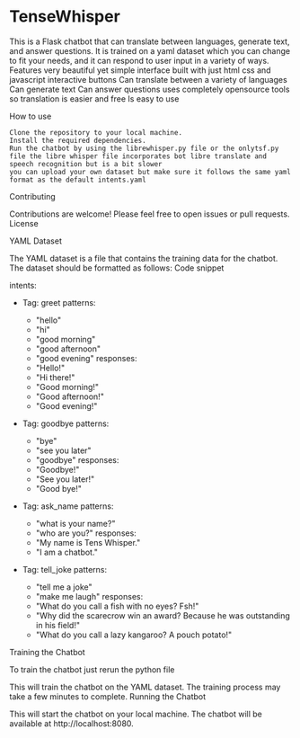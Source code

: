 # TenseWhisper
 This is a Flask chatbot that can translate between languages, generate text, and answer questions. It is trained on a yaml dataset which you can change to fit your needs, and it can respond to user input in a variety of ways.
Features
    very beautiful yet simple interface built with just html css and javascript
    interactive buttons
    Can translate between a variety of languages
    Can generate text
    Can answer questions
    uses completely opensource tools so translation is easier and free
    Is easy to use

How to use

    Clone the repository to your local machine.
    Install the required dependencies.
    Run the chatbot by using the librewhisper.py file or the onlytsf.py file the libre whisper file incorporates bot libre translate and speech recognition but is a bit slower  
    you can upload your own dataset but make sure it follows the same yaml format as the default intents.yaml

Contributing

Contributions are welcome! Please feel free to open issues or pull requests.
License

YAML Dataset

The YAML dataset is a file that contains the training data for the chatbot. The dataset should be formatted as follows:
Code snippet

intents:
  - Tag: greet
    patterns:
      - "hello"
      - "hi"
      - "good morning"
      - "good afternoon"
      - "good evening"
    responses:
      - "Hello!"
      - "Hi there!"
      - "Good morning!"
      - "Good afternoon!"
      - "Good evening!"

  - Tag: goodbye
    patterns:
      - "bye"
      - "see you later"
      - "goodbye"
    responses:
      - "Goodbye!"
      - "See you later!"
      - "Good bye!"

  - Tag: ask_name
    patterns:
      - "what is your name?"
      - "who are you?"
    responses:
      - "My name is Tens Whisper."
      - "I am a chatbot."

  - Tag: tell_joke
    patterns:
      - "tell me a joke"
      - "make me laugh"
    responses:
      - "What do you call a fish with no eyes? Fsh!"
      - "Why did the scarecrow win an award? Because he was outstanding in his field!"
      - "What do you call a lazy kangaroo? A pouch potato!"

Training the Chatbot

To train the chatbot just rerun the python file

This  will train the chatbot on the YAML dataset. The training process may take a few minutes to complete.
Running the Chatbot


This will start the chatbot on your local machine. The chatbot will be available at http://localhost:8080.


